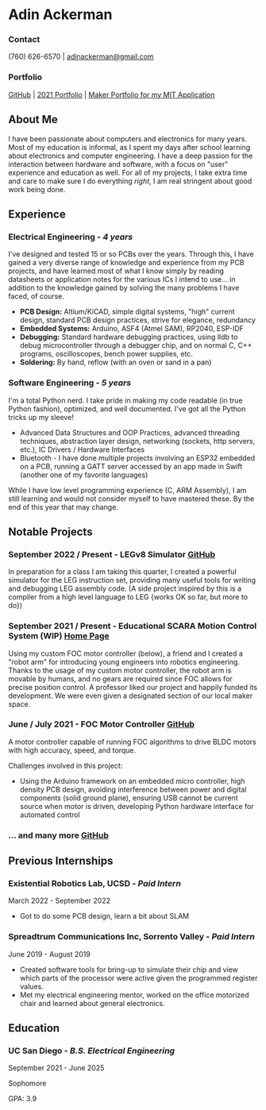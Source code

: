 # Adin Ackerman

### Contact

(760) 626-6570 | adinackerman@gmail.com

### Portfolio

[GitHub](https://github.com/AdinAck) | [2021 Portfolio](https://www.youtube.com/watch?v=g3itfoOmj-A) | [Maker Portfolio for my MIT Application](https://www.youtube.com/watch?v=01xOdK2FQu4)

## About Me

I have been passionate about computers and electronics for many years. Most of my education is informal, as I spent my days after school learning about electronics and computer engineering. I have a deep passion for the interaction between hardware and software, with a focus on "user" experience and education as well. For all of my projects, I take extra time and care to make sure I do everything *right*, I am real stringent about good work being done.

## Experience

### **Electrical Engineering** - *4 years*

I've designed and tested 15 or so PCBs over the years. Through this, I have gained a very diverse range of knowledge and experience from my PCB projects, and have learned most of what I know simply by reading datasheets or application notes for the various ICs I intend to use... in addition to the knowledge gained by solving the many problems I have faced, of course.

- **PCB Design:** Altium/KiCAD, simple digital systems, "high" current design, standard PCB design practices, strive for elegance, redundancy
- **Embedded Systems:** Arduino, ASF4 (Atmel SAM), RP2040, ESP-IDF
- **Debugging:** Standard hardware debugging practices, using lldb to debug microcontroller through a debugger chip, and on normal C, C++ programs, oscilloscopes, bench power supplies, etc.
- **Soldering:** By hand, reflow (with an oven or sand in a pan)

### **Software Engineering** - *5 years*

I'm a total Python nerd. I take pride in making my code readable (in true Python fashion), optimized, and well documented. I've got all the Python tricks up my sleeve!

- Advanced Data Structures and OOP Practices, advanced threading techniques, abstraction layer design, networking (sockets, http servers, etc.), IC Drivers / Hardware Interfaces
- Bluetooth - I have done multiple projects involving an ESP32 embedded on a PCB, running a GATT server accessed by an app made in Swift (another one of my favorite languages)

While I have low level programming experience (C, ARM Assembly), I am still learning and would not consider myself to have mastered these. By the end of this year that may change.

## Notable Projects

### September 2022 / Present - **LEGv8 Simulator** [GitHub](https://github.com/AdinAck/LEGv8-Simulator)

In preparation for a class I am taking this quarter, I created a powerful simulator for the LEG instruction set, providing many useful tools for writing and debugging LEG assembly code. (A side project inspired by this is a compiler from a high level language to  LEG {works OK so far, but more to do})

### September 2021 / Present - **Educational SCARA Motion Control System** (WIP) [Home Page](https://mew463.github.io/SCARA-Arm.html)

Using my custom FOC motor controller (below), a friend and I created a "robot arm" for introducing young engineers into robotics engineering. Thanks to the usage of my custom motor controller, the robot arm is movable by humans, and no gears are required since FOC allows for precise position control. A professor liked our project and happily funded its development. We were even given a designated section of our local maker space.

### June / July 2021 - **FOC Motor Controller** [GitHub](https://github.com/AdinAck/Motor-Controller)

A motor controller capable of running FOC algorithms to drive BLDC motors with high accuracy, speed, and torque.

Challenges involved in this project:

- Using the Arduino framework on an embedded micro controller, high density PCB design, avoiding interference between power and digital components (solid ground plane), ensuring USB cannot be current source when motor is driven, developing Python hardware interface for automated control

### ... and many more [GitHub](https://github.com/adinack)

## Previous Internships

### Existential Robotics Lab, UCSD - *Paid Intern*

March 2022 - September 2022

- Got to do some PCB design, learn a bit about SLAM

### **Spreadtrum Communications Inc, Sorrento Valley** - *Paid Intern*

June 2019 - August 2019

- Created software tools for bring-up to simulate their chip and view which parts of the processor were active given the programmed register values.
- Met my electrical engineering mentor, worked on the office motorized chair and learned about general electronics.

## Education

### **UC San Diego** - *B.S. Electrical Engineering*

September 2021 - June 2025

Sophomore

GPA: 3.9